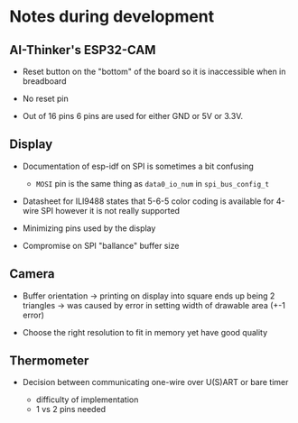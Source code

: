 # Notes during development

## AI-Thinker's ESP32-CAM

- Reset button on the "bottom" of the board so it is inaccessible when in breadboard

- No reset pin

- Out of 16 pins 6 pins are used for either GND or 5V or 3.3V.

## Display

- Documentation of esp-idf on SPI is sometimes a bit confusing
    - `MOSI` pin is the same thing as `data0_io_num` in `spi_bus_config_t`

- Datasheet for ILI9488 states that 5-6-5 color coding is available for 4-wire SPI however it is not really supported

- Minimizing pins used by the display

- Compromise on SPI "ballance" buffer size

## Camera

- Buffer orientation -> printing on display into square ends up being 2 triangles -> was caused by error in setting width of drawable area (+-1 error)

- Choose the right resolution to fit in memory yet have good quality

## Thermometer

- Decision between communicating one-wire over U(S)ART or bare timer

    - difficulty of implementation
    - 1 vs 2 pins needed
    

    